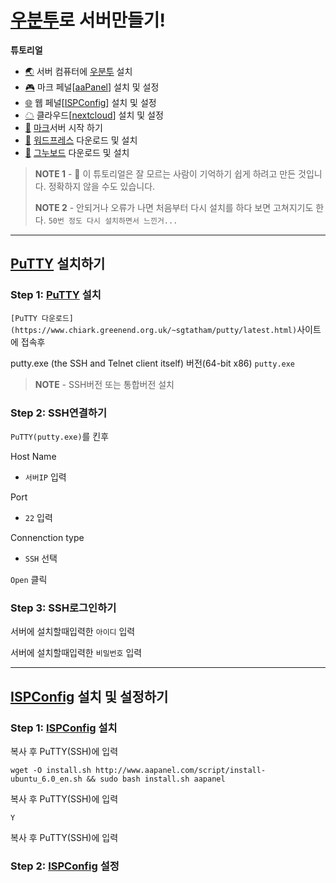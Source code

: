 # [우분투](https://ubuntu.com/download/server)로 서버만들기!


**튜토리얼**

- [🌏](https://github.com/TWOJOB/server/blob/main/ubuntu/ubuntu.md) 서버 컴퓨터에 [우분투](https://ubuntu.com/download/server) 설치
- [🎮](https://github.com/TWOJOB/server/blob/main/ubuntu/aaPanel.md) 마크 페널[[aaPanel](https://www.aapanel.com/index.html)] 설치 및 설정
- [🌐](https://github.com/TWOJOB/server/blob/main/ubuntu/ISPConfig.md) 웹 페널[[ISPConfig](https://www.ispconfig.org/)] 설치 및 설정
- [☁](https://github.com/TWOJOB/server/blob/main/ubuntu/nextcloud.md) 클라우드[[nextcloud](https://nextcloud.com/)] 설치 및 설정
- [🚀](https://github.com/TWOJOB/server/blob/main/ubuntu/minecraftinsall.md) [마크](https://www.minecraft.net/ko-kr)서버 시작 하기
- [🚀](https://github.com/TWOJOB/server/blob/main/ubuntu/wordpress.md) [워드프레스](https://ko.wordpress.org/download/) 다운로드 및 설치
- [🚀](https://github.com/TWOJOB/server/blob/main/ubuntu/gnuboard.md) [그누보드](https://sir.kr/g5_pds) 다운로드 및 설치

> **NOTE 1** - 👋 이 튜토리얼은 잘 모르는 사람이 기억하기 쉽게 하려고 만든 것입니다. 정확하지 않을 수도 있습니다.
>
> **NOTE 2** - 안되거나 오류가 나면 처음부터 다시 설치를 하다 보면 고쳐지기도 한다.   `50번 정도 다시 설치하면서 느낀거...`

----


## [PuTTY](https://www.putty.org/) 설치하기

### Step 1: [PuTTY](https://www.putty.org/) 설치

`[PuTTY 다운로드](https://www.chiark.greenend.org.uk/~sgtatham/putty/latest.html)`사이트에 접속후

putty.exe (the SSH and Telnet client itself) 버전(64-bit x86) `putty.exe`

> **NOTE** - SSH버전 또는 통합버전 설치

### Step 2: SSH연결하기

`PuTTY(putty.exe)`를 킨후

Host Name
- `서버IP` 입력

Port
- `22` 입력

Connenction type
- `SSH` 선택

`Open` 클릭

### Step 3: SSH로그인하기

서버에 설치할때입력한 `아이디` 입력

서버에 설치할때입력한 `비밀번호` 입력


----


## [ISPConfig](https://www.ispconfig.org/) 설치 및 설정하기

### Step 1: [ISPConfig](https://www.ispconfig.org/) 설치

복사 후 PuTTY(SSH)에 입력


``` Linux
wget -O install.sh http://www.aapanel.com/script/install-ubuntu_6.0_en.sh && sudo bash install.sh aapanel
```
복사 후 PuTTY(SSH)에 입력

``` Linux
Y
```
복사 후 PuTTY(SSH)에 입력


### Step 2: [ISPConfig](https://www.ispconfig.org/) 설정
















